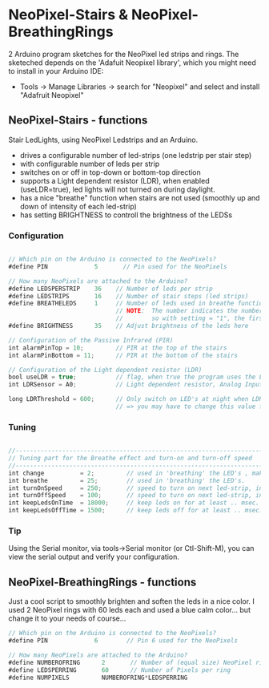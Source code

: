 # NeoPixel-Stairs & NeoPixel-BreathingRings
2 Arduino program sketches for the NeoPixel led strips and rings.
The sketeched depends on the 'Adafuit Neopixel library', which you might need to install in your Arduino IDE: 
- Tools -> Manage Libraries -> search for "Neopixel" and select and install "Adafruit Neopixel" 

## NeoPixel-Stairs - functions
Stair LedLights, using NeoPixel Ledstrips and an Arduino.

- drives a configurable number of led-strips (one ledstrip per stair step)
- with configurable number of leds per strip
- switches on or off in top-down or bottom-top direction
- supports a Light dependent resistor (LDR), when enabled (useLDR=true), led lights will not turned on during daylight.
- has a nice "breathe" function when stairs are not used (smoothly up and down of intensity of each led-strip)  
- has setting BRIGHTNESS to controll the brightness of the LEDSs

### Configuration

```javascript

// Which pin on the Arduino is connected to the NeoPixels?
#define PIN             5       // Pin used for the NeoPixels

// How many NeoPixels are attached to the Arduino?
#define LEDSPERSTRIP    36    // Number of leds per strip
#define LEDSTRIPS       16    // Number of stair steps (led strips)
#define BREATHELEDS     1     // Number of leds used in breathe function. 
                              // NOTE:  The number indicates the number of Begin Leds and Last leds per strip 
                              //        so with setting = "1", the first and last leds of the ledstrip would be used for the breathe function.
#define BRIGHTNESS      35    // Adjust brightness of the leds here 

// Configuration of the Passive Infrared (PIR)
int alarmPinTop = 10;         // PIR at the top of the stairs
int alarmPinBottom = 11;      // PIR at the bottom of the stairs

// Configuration of the Light dependent resistor (LDR)
bool useLDR = true;           // flag, when true the program uses the LDR, set to "false" if you don't have a LDR sensor.
int LDRSensor = A0;           // Light dependent resistor, Analog Input line  

long LDRThreshold = 600;      // Only switch on LED's at night when LDR senses low light conditions 
                              // => you may have to change this value for your circumstances!

```


### Tuning
```javascript

//-------------------------------------------------------------------------
// Tuning part for the Breathe effect and turn-on and turn-off speed 
//-------------------------------------------------------------------------
int change          = 2;         // used in 'breathing' the LED's , make value smalle to make it smoother, or higher to make it faster
int breathe         = 25;        // used in 'breathing' the LED's.
int turnOnSpeed     = 250;       // speed to turn on next led-strip, in msec between next strip
int turnOffSpeed    = 100;       // speed to turn on next led-strip, in msec between next strip
int keepLedsOnTime  = 18000;     // keep leds on for at least .. msec.
int keepLedsOffTime = 1500;      // keep leds off for at least .. msec.
```


### Tip
Using the Serial monitor, via tools->Serial monitor (or Ctl-Shift-M), you can view the serial output and verify your configuration.


## NeoPixel-BreathingRings - functions
Just a cool script to smoothly brighten and soften the leds in a nice color.
I used 2 NeoPixel rings with 60 leds each and used a blue calm color... but change it to your needs of course...

```javascript
// Which pin on the Arduino is connected to the NeoPixels?
#define PIN             6        // Pin 6 used for the NeoPixels

// How many NeoPixels are attached to the Arduino?
#define NUMBEROFRING      2       // Number of (equal size) NeoPixel rings
#define LEDSPERRING       60      // Number of Pixels per ring
#define NUMPIXELS         NUMBEROFRING*LEDSPERRING 
```



